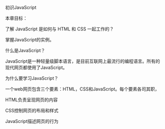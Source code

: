 初识JavaScript

本章目标：

了解 JavaScript 是如何与 HTML 和 CSS 一起工作的？

掌握JavaScript的实例。

什么是JavaScript？

JavaScript是一种轻量级脚本语言，是目前互联网上最流行的编程语言。所有的现代网页都使用了JavaScript。

为什么要学习JavaScript？

一个web网页包含三个要素：HTML，CSS和JavaScript。每个要素各司其职，

HTML负责呈现网页的内容

CSS控制网页的布局和样式

JavaScript描述网页的行为

